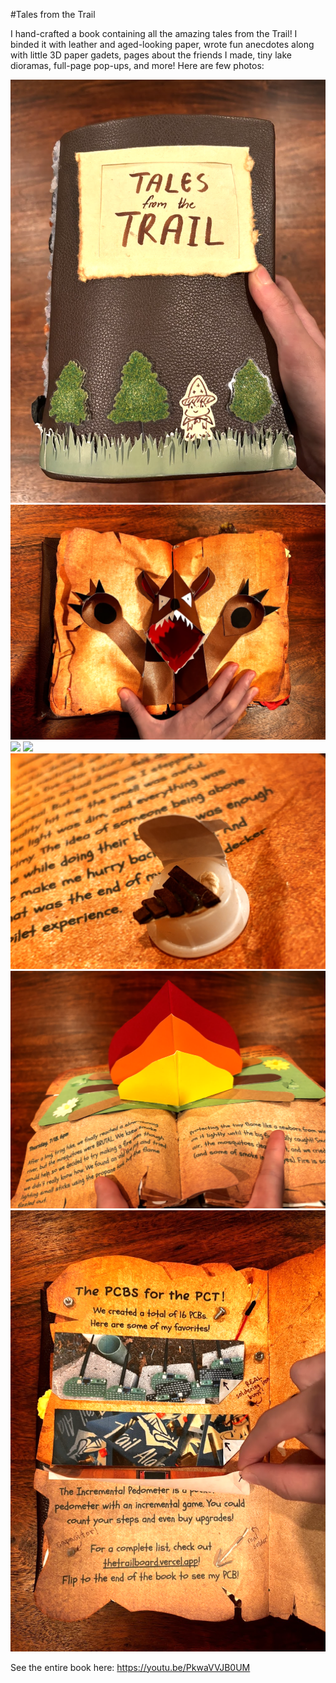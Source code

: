 #Tales from the Trail

I hand-crafted a book containing all the amazing tales from the Trail! I binded it with leather and aged-looking paper, wrote fun anecdotes along with little 3D paper gadets, pages about the friends I made, tiny lake dioramas, full-page pop-ups, and more! Here are few photos:

![](https://github.com/themagicfrog/talesfromthetrail/blob/main/trailbook1.png)
![](https://github.com/themagicfrog/talesfromthetrail/blob/main/trailbook2.png)
![](https://github.com/themagicfrog/talesfromthetrail/blob/main/trailbook3.png)
![](https://github.com/themagicfrog/talesfromthetrail/blob/main/trailbook4.png)
![](https://github.com/themagicfrog/talesfromthetrail/blob/main/trailbook5.png)
![](https://github.com/themagicfrog/talesfromthetrail/blob/main/trailbook6.png)
![](https://github.com/themagicfrog/talesfromthetrail/blob/main/trailbook7.png)

See the entire book here: https://youtu.be/PkwaVVJB0UM
